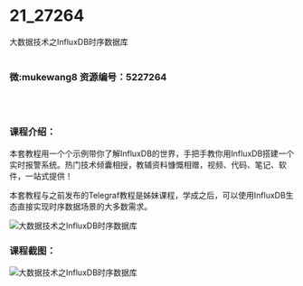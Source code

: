 # 21_27264
大数据技术之InfluxDB时序数据库
<br/></br>
<h3>微:mukewang8 资源编号：5227264</h3>
<br/></br>
<h3>课程介绍：</h3>
<p>本套教程用一个个示例带你了解<a title="查看与 InfluxDB 相关的文章" target="_blank">InfluxDB</a>的世界，手把手教你用<a title="查看与 InfluxDB 相关的文章" target="_blank">InfluxDB</a>搭建一个实时报警系统。热门技术倾囊相授，教辅资料慷慨相赠，视频、代码、笔记、软件，一站式提供！</p>
<p>本套教程与之前发布的Telegraf教程是姊妹课程，学成之后，可以使用InfluxDB生态直接实现时序数据场景的大多数需求。</p>
<p><img src="https://www.ko996.com/wp-content/uploads/img/2022/11/1-5.png" alt="大数据技术之InfluxDB时序数据库"></p>
<div class="info-desc">
<h3>课程截图：</h3>
<p><img src="https://www.ko996.com/wp-content/uploads/img/2022/11/2-6.png" alt="大数据技术之InfluxDB时序数据库"></p>


			
</div>
